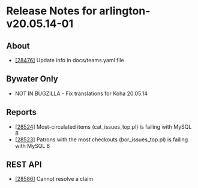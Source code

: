 
# Release Notes for arlington-v20.05.14-01

## About

- [[28476]](http://bugs.koha-community.org/bugzilla3/show_bug.cgi?id=28476) Update info in docs/teams.yaml file

## Bywater Only

- NOT IN BUGZILLA - Fix translations for Koha 20.05.14

## Reports

- [[28524]](http://bugs.koha-community.org/bugzilla3/show_bug.cgi?id=28524) Most-circulated items (cat_issues_top.pl) is failing with MySQL 8
- [[28523]](http://bugs.koha-community.org/bugzilla3/show_bug.cgi?id=28523) Patrons with the most checkouts (bor_issues_top.pl) is failing with MySQL 8

## REST API

- [[28586]](http://bugs.koha-community.org/bugzilla3/show_bug.cgi?id=28586) Cannot resolve a claim


